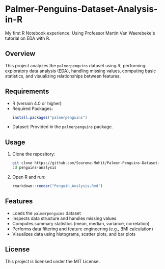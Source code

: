 # Palmer-Penguins-Dataset-Analysis-in-R
My first R Notebook experience: Using Professor Martin Van Waerebeke's tutorial on EDA with R.

## Overview
This project analyzes the `palmerpenguins` dataset using R, performing exploratory data analysis (EDA), handling missing values, computing basic statistics, and visualizing relationships between features.

## Requirements
- R (version 4.0 or higher)
- Required Packages:
  ```r
  install.packages("palmerpenguins")
  ```
- Dataset: Provided in the `palmerpenguins` package.

## Usage
1. Clone the repository:
   ```bash
   git clone https://github.com/Sourena-Mohit/Palmer-Penguins-Dataset-Analysis-in-R.git
   cd penguins-analysis
   ```
2. Open R and run:
   ```r
   rmarkdown::render("Penguin_Analysis.Rmd")
   ```

## Features
- Loads the `palmerpenguins` dataset
- Inspects data structure and handles missing values
- Computes summary statistics (mean, median, variance, correlation)
- Performs data filtering and feature engineering (e.g., BMI calculation)
- Visualizes data using histograms, scatter plots, and bar plots

## License
This project is licensed under the MIT License.
